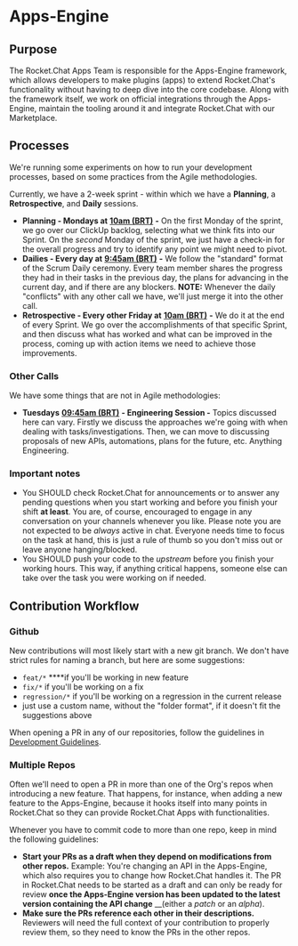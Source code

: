 # Apps-Engine

## Purpose

The Rocket.Chat Apps Team is responsible for the Apps-Engine framework, which allows developers to make plugins \(apps\) to extend Rocket.Chat's functionality without having to deep dive into the core codebase. Along with the framework itself, we work on official integrations through the Apps-Engine, maintain the tooling around it and integrate Rocket.Chat with our Marketplace.

## Processes

We're running some experiments on how to run your development processes, based on some practices from the Agile methodologies. 

Currently, we have a 2-week sprint - within which we have a **Planning**, a **Retrospective**, and **Daily** sessions.

* **Planning - Mondays at** [**10am \(BRT\)**](http://mytime.io/10am/BRT) **-** On the first Monday of the sprint, we go over our ClickUp backlog, selecting what we think fits into our Sprint. On the _second_ Monday of the sprint, we just have a check-in for the overall progress and try to identify any point we might need to pivot.
* **Dailies - Every day at** [**9:45am \(BRT\)**](http://mytime.io/9:45am/BRT) **-** We follow the "standard" format of the Scrum Daily ceremony. Every team member shares the progress they had in their tasks in the previous day, the plans for advancing in the current day, and if there are any blockers. **NOTE:** Whenever the daily "conflicts" with any other call we have, we'll just merge it into the other call.
* **Retrospective - Every other Friday at** [**10am \(BRT\)**](http://mytime.io/10am/BRT) **-** We do it at the end of every Sprint. We go over the accomplishments of that specific Sprint, and then discuss what has worked and what can be improved in the process, coming up with action items we need to achieve those improvements.

### Other Calls

We have some things that are not in Agile methodologies:

* **Tuesdays** [**09:45am \(BRT\)**](http://mytime.io/09:45am/BRT) **- Engineering Session -** Topics discussed here can vary. Firstly we discuss the approaches we're going with when dealing with tasks/investigations. Then, we can move to discussing proposals of new APIs, automations, plans for the future, etc. Anything Engineering.

### **Important notes**

* You SHOULD check Rocket.Chat for announcements or to answer any pending questions when you start working and before you finish your shift **at least**. You are, of course, encouraged to engage in any conversation on your channels whenever you like. Please note you are not expected to be _always_ active in chat. Everyone needs time to focus on the task at hand, this is just a rule of thumb so you don't miss out or leave anyone hanging/blocked.
* You SHOULD push your code to the _upstream_ before you finish your working hours. This way, if anything critical happens, someone else can take over the task you were working on if needed.

## Contribution Workflow

### Github

New contributions will most likely start with a new git branch. We don't have strict rules for naming a branch, but here are some suggestions:

* `feat/*` ****if you'll be working in new feature
* `fix/*` if you'll be working on a fix
* `regression/*` if you'll be working on a regression in the current release
* just use a custom name, without the "folder format", if it doesn't fit the suggestions above

When opening a PR in any of our repositories, follow the guidelines in [Development Guidelines](development/development-guidelines.md#choosing-a-good-pr-title).

### Multiple Repos

Often we'll need to open a PR in more than one of the Org's repos when introducing a new feature. That happens, for instance, when adding a new feature to the Apps-Engine, because it hooks itself into many points in Rocket.Chat so they can provide Rocket.Chat Apps with functionalities.

Whenever you have to commit code to more than one repo, keep in mind the following guidelines:

* **Start your PRs as a draft when they depend on modifications from other repos.** Example: You're changing an API in the Apps-Engine, which also requires you to change how Rocket.Chat handles it. The PR in Rocket.Chat needs to be started as a draft and can only be ready for review **once the Apps-Engine version has been updated to the latest version containing the API change** __\(either a _patch_ or an _alpha_\).
* **Make sure the PRs reference each other in their descriptions.** Reviewers will need the full context of your contribution to properly review them, so they need to know the PRs in the other repos.

#### 





